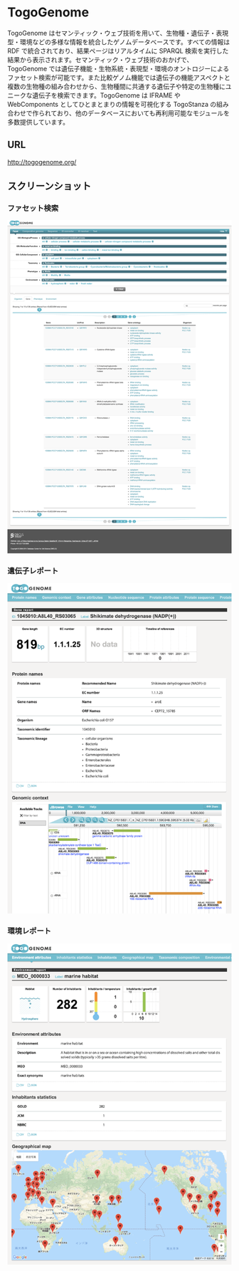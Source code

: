 # TogoGenome

TogoGenome はセマンティック・ウェブ技術を用いて、生物種・遺伝子・表現型・環境などの多様な情報を統合したゲノムデータベースです。すべての情報は RDF で統合されており、結果ページはリアルタイムに SPARQL 検索を実行した結果から表示されます。セマンティック・ウェブ技術のおかげで、TogoGenome では遺伝子機能・生物系統・表現型・環境のオントロジーによるファセット検索が可能です。また比較ゲノム機能では遺伝子の機能アスペクトと複数の生物種の組み合わせから、生物種間に共通する遺伝子や特定の生物種にユニークな遺伝子を検索できます。TogoGenome は IFRAME や WebComponents としてひとまとまりの情報を可視化する TogoStanza の組み合わせで作られており、他のデータベースにおいても再利用可能なモジュールを多数提供しています。

## URL

http://togogenome.org/

## スクリーンショット

### ファセット検索

![Fig-1](https://raw.githubusercontent.com/dbcls/website/master/services/images/TogoGenome_fig-1.png)

### 遺伝子レポート

![Fig-2](https://raw.githubusercontent.com/dbcls/website/master/services/images/TogoGenome_fig-2.png)

### 環境レポート

![Fig-3](https://raw.githubusercontent.com/dbcls/website/master/services/images/TogoGenome_fig-3.png)


